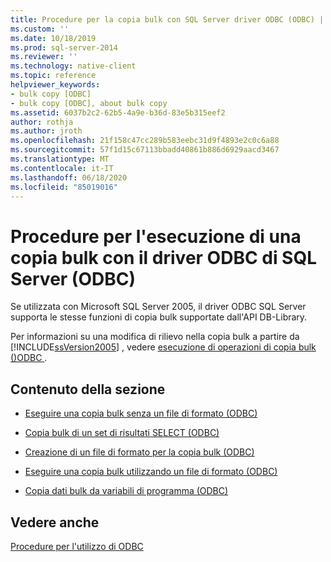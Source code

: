 ```yaml
---
title: Procedure per la copia bulk con SQL Server driver ODBC (ODBC) | Microsoft Docs
ms.custom: ''
ms.date: 10/18/2019
ms.prod: sql-server-2014
ms.reviewer: ''
ms.technology: native-client
ms.topic: reference
helpviewer_keywords:
- bulk copy [ODBC]
- bulk copy [ODBC], about bulk copy
ms.assetid: 6037b2c2-62b5-4a9e-b36d-83e5b315eef2
author: rothja
ms.author: jroth
ms.openlocfilehash: 21f158c47cc289b583eebc31d9f4893e2c0c6a88
ms.sourcegitcommit: 57f1d15c67113bbadd40861b886d6929aacd3467
ms.translationtype: MT
ms.contentlocale: it-IT
ms.lasthandoff: 06/18/2020
ms.locfileid: "85019016"
---
```

# <a name="bulk-copying-with-the-sql-server-odbc-driver-how-to-topics-odbc"></a>Procedure per l'esecuzione di una copia bulk con il driver ODBC di SQL Server (ODBC)
  Se utilizzata con Microsoft SQL Server 2005, il driver ODBC SQL Server supporta le stesse funzioni di copia bulk supportate dall'API DB-Library.  
  
 Per informazioni su una modifica di rilievo nella copia bulk a partire da [!INCLUDE[ssVersion2005](../../../includes/ssversion2005-md.md)] , vedere [esecuzione di operazioni di copia bulk &#40;&#41;ODBC ](../../native-client-odbc-bulk-copy-operations/performing-bulk-copy-operations-odbc.md).  
  
## <a name="in-this-section"></a>Contenuto della sezione  
  
-   [Eseguire una copia bulk senza un file di formato &#40;ODBC&#41;](bulk-copy-without-a-format-file-odbc.md)  
  
-   [Copia bulk di un set di risultati SELECT &#40;ODBC&#41;](bulk-copy-a-select-result-set-odbc.md)  
  
-   [Creazione di un file di formato per la copia bulk &#40;ODBC&#41;](create-a-bulk-copy-format-file-odbc.md)  
  
-   [Eseguire una copia bulk utilizzando un file di formato &#40;ODBC&#41;](bulk-copy-by-using-a-format-file-odbc.md)  
  
-   [Copia dati bulk da variabili di programma &#40;ODBC&#41;](bulk-copy-data-from-program-variables-odbc.md)  
  
## <a name="see-also"></a>Vedere anche  
 [Procedure per l'utilizzo di ODBC](../odbc-how-to-topics.md)  
  
  
